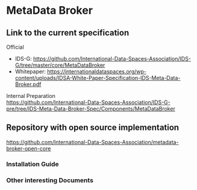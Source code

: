 # MetaData Broker

## Link to the current specification
Official  
* IDS-G: https://github.com/International-Data-Spaces-Association/IDS-G/tree/master/core/MetaDataBroker
* Whitepaper: https://internationaldataspaces.org/wp-content/uploads/IDSA-White-Paper-Specification-IDS-Meta-Data-Broker.pdf

Internal Preparation  
https://github.com/International-Data-Spaces-Association/IDS-G-pre/tree/IDS-Meta-Data-Broker-Spec/Components/MetaDataBroker

## Repository with open source implementation
https://github.com/International-Data-Spaces-Association/metadata-broker-open-core

### Installation Guide


### Other interesting Documents
